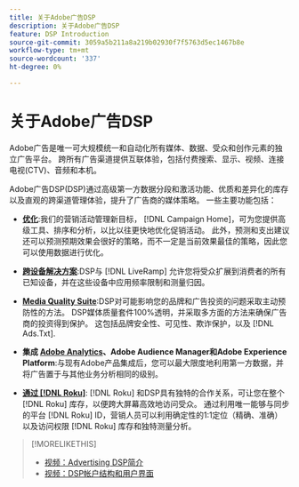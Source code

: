 ```yaml
---
title: 关于Adobe广告DSP
description: 关于Adobe广告DSP
feature: DSP Introduction
source-git-commit: 3059a5b211a8a219b02930f7f5763d5ec1467b8e
workflow-type: tm+mt
source-wordcount: '337'
ht-degree: 0%

---
```


# 关于Adobe广告DSP

Adobe广告是唯一可大规模统一和自动化所有媒体、数据、受众和创作元素的独立广告平台。 跨所有广告渠道提供互联体验，包括付费搜索、显示、视频、连接电视(CTV)、音频和本机。

Adobe广告DSP(DSP)通过高级第一方数据分段和激活功能、优质和差异化的库存以及直观的跨渠道管理体验，提升了广告商的媒体策略。 一些主要功能包括：

* [**优化**](features/optimization.md):我们的营销活动管理新目标， [!DNL Campaign Home]，可为您提供高级工具、排序和分析，以比以往更快地优化促销活动。 此外，预测和支出建议还可以预测预期效果会很好的策略，而不一定是当前效果最佳的策略，因此您可以使用数据进行优化。

* [**跨设备解决方案**](features/cross-device-solutions.md):DSP与 [!DNL LiveRamp] 允许您将受众扩展到消费者的所有已知设备，并在这些设备中应用频率限制和测量归因。

* [**Media Quality Suite**](features/brand-safety-media-quality.md):DSP对可能影响您的品牌和广告投资的问题采取主动预防性的方法。 DSP媒体质量套件100%透明，并采取多方面的方法来确保广告商的投资得到保护。 这包括品牌安全性、可见性、欺诈保护，以及 [!DNL Ads.Txt].

* **集成 [Adobe Analytics](/help/integrations/analytics/overview.md)、Adobe Audience Manager和Adobe Experience Platform**:与现有Adobe产品集成后，您可以最大限度地利用第一方数据，并将广告置于与其他业务分析相同的级别。

* [**通过 [!DNL Roku]**](/help/dsp/inventory/roku-inventory.md): [!DNL Roku] 和DSP具有独特的合作关系，可让您在整个 [!DNL Roku] 库存，以便跨大屏幕高效地访问受众。 通过利用唯一能够与同步的平台 [!DNL Roku] ID，营销人员可以利用确定性的1:1定位（精确、准确）以及访问权限 [!DNL Roku] 库存和独特测量分析。

>[!MORELIKETHIS]
>
>* [视频：Advertising DSP简介](https://experienceleague.adobe.com/docs/advertising-cloud-learn/tutorials/dsp/intro.html)
>* [视频：DSP帐户结构和用户界面](https://experienceleague.adobe.com/docs/advertising-cloud-learn/tutorials/dsp/ui.html)

